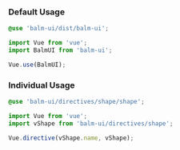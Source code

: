 ### Default Usage

```scss
@use 'balm-ui/dist/balm-ui';
```

```js
import Vue from 'vue';
import BalmUI from 'balm-ui';

Vue.use(BalmUI);
```

### Individual Usage

```scss
@use 'balm-ui/directives/shape/shape';
```

```js
import Vue from 'vue';
import vShape from 'balm-ui/directives/shape';

Vue.directive(vShape.name, vShape);
```
